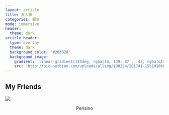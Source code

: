 ```yaml
---
layout: article
title: 友人帐
categories: 题目
mode: immersive
header:
  theme: dark
article_header:
  type: overlay
  theme: dark
  background_color: '#203028'
  background_image:
    gradient: 'linear-gradient(135deg, rgba(34, 139, 87 , .4), rgba(q139, 34, 139, .4))'
    src: 'http://pic.netbian.com/uploads/allimg/190224/201741-1551010661d1ea.jpg'
---
```

## My Friends

<div class="card">   <div class="card__image">     <img class="image" src="http://images.cnblogs.com/cnblogs_com/perisin/1411094/o_9c5cf6943f836a4f7d480b0eced567d0.jpg">     <div class="overlay overlay--bottom">       <p><center>Perisino</center></p>     </div>   </div>
</div>
